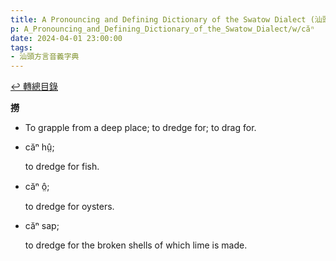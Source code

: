 ```yaml
---
title: A Pronouncing and Defining Dictionary of the Swatow Dialect (汕頭方言音義字典) / căⁿ
p: A_Pronouncing_and_Defining_Dictionary_of_the_Swatow_Dialect/w/căⁿ
date: 2024-04-01 23:00:00
tags: 
- 汕頭方言音義字典
---
```


[↩️ 轉總目錄](/A_Pronouncing_and_Defining_Dictionary_of_the_Swatow_Dialect)


**撈**
- To grapple from a deep place; to dredge for; to drag for.

- căⁿ hṳ̂;

  to dredge for fish.

- căⁿ ô̤;

  to dredge for oysters.

- căⁿ sap;

  to dredge for the broken shells of which lime is made.